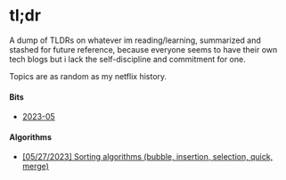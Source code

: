 # tl;dr

A dump of TLDRs on whatever im reading/learning, summarized and stashed for future reference, because everyone seems to have their own tech blogs but i lack the self-discipline and commitment for one.

Topics are as random as my netflix history.



#### Bits

* [2023-05](./bits/2023-05.md)



#### Algorithms

- [[05/27/2023] Sorting algorithms (bubble, insertion, selection, quick, merge)](./algorithms/sorting)
